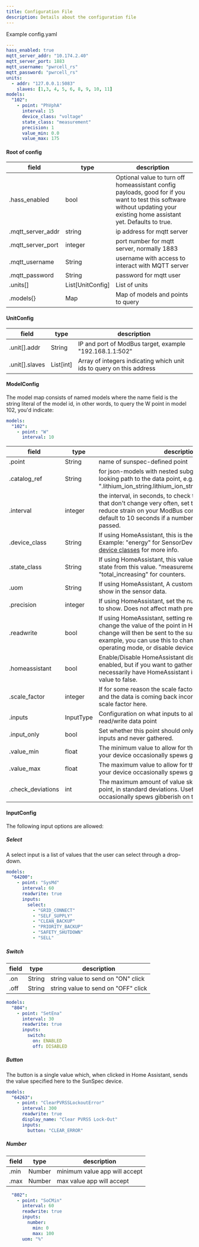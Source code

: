 ```yaml
---
title: Configuration File
description: Details about the configuration file
---
```

Example config.yaml

```yaml
---
hass_enabled: true
mqtt_server_addr: "10.174.2.40"
mqtt_server_port: 1883
mqtt_username: "pwrcell_rs"
mqtt_password: "pwrcell_rs"
units:
  - addr: "127.0.0.1:5083"
    slaves: [1,3, 4, 5, 6, 8, 9, 10, 11]
models:
  "102":
    - point: "PhVphA"
      interval: 15
      device_class: "voltage"
      state_class: "measurement"
      precision: 1
      value_min: 0.0
      value_max: 175
```


#### Root of config
| field | type | description |
| ----- | ---- | ----------- |
| .hass_enabled | bool | Optional value to turn off homeassistant config payloads, good for if you want to test this software without updating your existing home assistant yet.  Defaults to true.|
| .mqtt_server_addr | string | ip address for mqtt server |
| .mqtt_server_port | integer | port number for mqtt server, normally 1883 |
| .mqtt_username | String | username with access to interact with MQTT server |
| .mqtt_password | String | password for mqtt user |
| .units[] | List[UnitConfig] | List of units |
| .models{} | Map | Map of models and points to query |


#### UnitConfig 
| field | type | description |
| ----- | ---- | ----------- |
| .unit[].addr | String | IP and port of ModBus target, example "192.168.1.1:502" |
| .unit[].slaves | List[int] | Array of integers indicating which unit ids to query on this address |


#### ModelConfig

The model map consists of named models where the name field is the string literal of the model id, in other words, to query the W point in model 102, you'd indicate:
```yaml
models:
  "102": 
    - point: "W"
      interval: 10
```

| field | type | description |
| ----- | ---- | ----------- |
| .point | String | name of sunspec-defined point |
| .catalog_ref | String | for json-models with nested subgroups, this is a JMES-looking path to the data point, e.g. ".lithium_ion_string.lithium_ion_string_module[1].ModSoH" |
| .interval | integer | the interval, in seconds, to check this value.  For values that don't change very often, set this to a higher value to reduce strain on your ModBus connection.  This value will default to 10 seconds if a number lower than 10 is passed. |
| .device_class | String | If using HomeAssistant, this is the class of measurement.  Example: "energy" for SensorDeviceClass.ENERGY.  See [device classes](https://developers.home-assistant.io/docs/core/entity/sensor/#available-device-classes) for more info. |
| .state_class | String | If using HomeAssistant, this value is to define the type of state from this value. "measurement" is for gauge values, "total_increasing" for counters. |
| .uom | String | If using HomeAssistant, A custom unit of measurement to show in the sensor data. |
| .precision | integer | If using HomeAssistant, set the number of decimal places to show.  Does not affect math precision in the app. |
| .readwrite | bool | If using HomeAssistant, setting readwrite will allow you to change the value of the point in HomeAssistant.  That change will then be sent to the sunspec device.  For example, you can use this to change your device's operating mode, or disable devices remotely. |
| .homeassistant | bool | Enable/Disable HomeAssistant discovery.  Defaults to enabled, but if you want to gather data on MQTT but not necessarily have HomeAssistant ingest that data, set this value to false. |
| .scale_factor | integer | If for some reason the scale factor in your model is wrong and the data is coming back incorrect, you can override scale factor here.  | 
| .inputs | InputType | Configuration on what inputs to allow/expect for this read/write data point
| .input_only | bool | Set whether this point should only be used for sending inputs and never gathered. |
| .value_min | float | The minimum value to allow for this data point.  Useful if your device occasionally spews gibberish on the ModBus. |
| .value_max | float | The maximum value to allow for this data point.  Useful if your device occasionally spews gibberish on the ModBus. |
| .check_deviations | int | The maximum amount of value skew you will allow for this point, in standard deviations.  Useful if your device occasionally spews gibberish on the ModBus. |

#### InputConfig

The following input options are allowed:

##### Select
A select input is a list of values that the user can select through a drop-down.
      
```yaml
models:
  "64200":
    - point: "SysMd"
      interval: 60
      readwrite: true
      inputs:
        select:
          - "GRID_CONNECT"
          - "SELF_SUPPLY"
          - "CLEAN_BACKUP"
          - "PRIORITY_BACKUP"
          - "SAFETY_SHUTDOWN"
          - "SELL"
```

##### Switch
| field | type | description |
| ----- | ---- | ----------- |
| .on | String | string value to send on "ON" click |
| .off | String | string value to send on "OFF" click |

```yaml
models:
  "804":
    - point: "SetEna"
      interval: 30
      readwrite: true
      inputs:
        switch:
          on: ENABLED
          off: DISABLED
```

##### Button
The button is a single value which, when clicked in Home Assistant, sends the value specified here to the SunSpec device.
```yaml
models:
  "64263":
    - point: "ClearPVRSSLockoutError"
      interval: 300
      readwrite: true
      display_name: "Clear PVRSS Lock-Out"
      inputs:
        button: "CLEAR_ERROR"
```
##### Number
| field | type | description |
| ----- | ---- | ----------- |
| .min | Number | minimum value app will accept  |
| .max | Number | max value app will accept |


```yaml
  "802":
    - point: "SoCMin"
      interval: 60
      readwrite: true
      inputs:
        number:
          min: 0
          max: 100
      uom: "%"

```